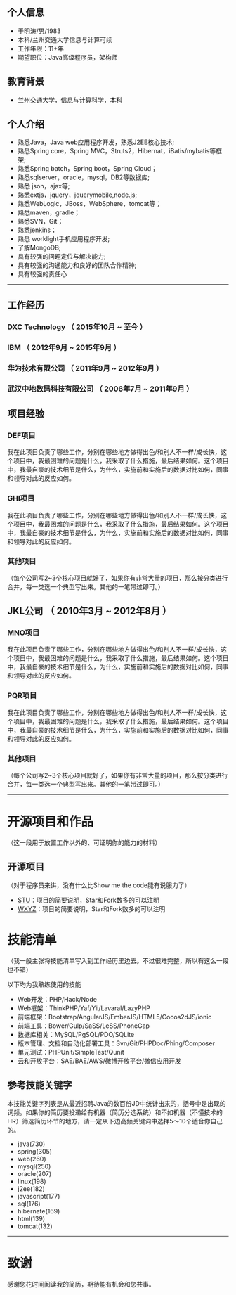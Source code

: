 ## 个人信息

 - 于明涛/男/1983 
 - 本科/兰州交通大学信息与计算可续 
 - 工作年限：11+年
 - 期望职位：Java高级程序员，架构师

## 教育背景
 - 兰州交通大学，信息与计算科学，本科

## 个人介绍
 - 熟悉Java，Java web应用程序开发，熟悉J2EE核心技术; 
 - 熟悉Spring core，Spring MVC，Struts2，Hibernat，iBatis/mybatis等框架; 
 - 熟悉Spring batch，Spring boot，Spring Cloud； 
 - 熟悉sqlserver，oracle，mysql，DB2等数据库; 
 - 熟悉 json，ajax等; 
 - 熟悉extjs，jquery，jquerymobile,node.js; 
 - 熟悉WebLogic，JBoss，WebSphere，tomcat等； 
 - 熟悉maven，gradle； 
 - 熟悉SVN，Git； 
 - 熟悉jenkins； 
 - 熟悉 worklight手机应用程序开发; 
 - 了解MongoDB; 
 - 具有较强的问题定位与解决能力; 
 - 具有较强的沟通能力和良好的团队合作精神; 
 - 具有较强的责任心 

---

## 工作经历

### DXC Technology （ 2015年10月 ~ 至今 ）

### IBM （ 2012年9月 ~ 2015年9月 ）

### 华为技术有限公司 （ 2011年9月 ~ 2012年9月 ）

### 武汉中地数码科技有限公司 （ 2006年7月 ~ 2011年9月 ）

## 项目经验

### DEF项目 
我在此项目负责了哪些工作，分别在哪些地方做得出色/和别人不一样/成长快，这个项目中，我最困难的问题是什么，我采取了什么措施，最后结果如何。这个项目中，我最自豪的技术细节是什么，为什么，实施前和实施后的数据对比如何，同事和领导对此的反应如何。


### GHI项目 
我在此项目负责了哪些工作，分别在哪些地方做得出色/和别人不一样/成长快，这个项目中，我最困难的问题是什么，我采取了什么措施，最后结果如何。这个项目中，我最自豪的技术细节是什么，为什么，实施前和实施后的数据对比如何，同事和领导对此的反应如何。


### 其他项目

（每个公司写2~3个核心项目就好了，如果你有非常大量的项目，那么按分类进行合并，每一类选一个典型写出来。其他的一笔带过即可。）

 
## JKL公司 （ 2010年3月 ~ 2012年8月 ）

### MNO项目 
我在此项目负责了哪些工作，分别在哪些地方做得出色/和别人不一样/成长快，这个项目中，我最困难的问题是什么，我采取了什么措施，最后结果如何。这个项目中，我最自豪的技术细节是什么，为什么，实施前和实施后的数据对比如何，同事和领导对此的反应如何。


### PQR项目 
我在此项目负责了哪些工作，分别在哪些地方做得出色/和别人不一样/成长快，这个项目中，我最困难的问题是什么，我采取了什么措施，最后结果如何。这个项目中，我最自豪的技术细节是什么，为什么，实施前和实施后的数据对比如何，同事和领导对此的反应如何。


### 其他项目

（每个公司写2~3个核心项目就好了，如果你有非常大量的项目，那么按分类进行合并，每一类选一个典型写出来。其他的一笔带过即可。）

---

# 开源项目和作品
（这一段用于放置工作以外的、可证明你的能力的材料）

## 开源项目
（对于程序员来讲，没有什么比Show me the code能有说服力了）

 - [STU](http://github.com/yourname/projectname)：项目的简要说明，Star和Fork数多的可以注明
 - [WXYZ](http://github.com/yourname/projectname)：项目的简要说明，Star和Fork数多的可以注明

# 技能清单
（我一般主张将技能清单写入到工作经历里边去。不过很难完整，所以有这么一段也不错）

以下均为我熟练使用的技能

- Web开发：PHP/Hack/Node
- Web框架：ThinkPHP/Yaf/Yii/Lavaral/LazyPHP
- 前端框架：Bootstrap/AngularJS/EmberJS/HTML5/Cocos2dJS/ionic
- 前端工具：Bower/Gulp/SaSS/LeSS/PhoneGap
- 数据库相关：MySQL/PgSQL/PDO/SQLite
- 版本管理、文档和自动化部署工具：Svn/Git/PHPDoc/Phing/Composer
- 单元测试：PHPUnit/SimpleTest/Qunit
- 云和开放平台：SAE/BAE/AWS/微博开放平台/微信应用开发

## 参考技能关键字

本技能关键字列表是从最近招聘Java的数百份JD中统计出来的，括号中是出现的词频。如果你的简历要投递给有机器（简历分选系统）和不如机器（不懂技术的HR）筛选简历环节的地方，请一定从下边高频关键词中选择5～10个适合你自己的。

- java(730)
- spring(305)
- web(260)
- mysql(250)
- oracle(207)
- linux(198)
- j2ee(182)
- javascript(177)
- sql(176)
- hibernate(169)
- html(139)
- tomcat(132)

---

# 致谢
感谢您花时间阅读我的简历，期待能有机会和您共事。
